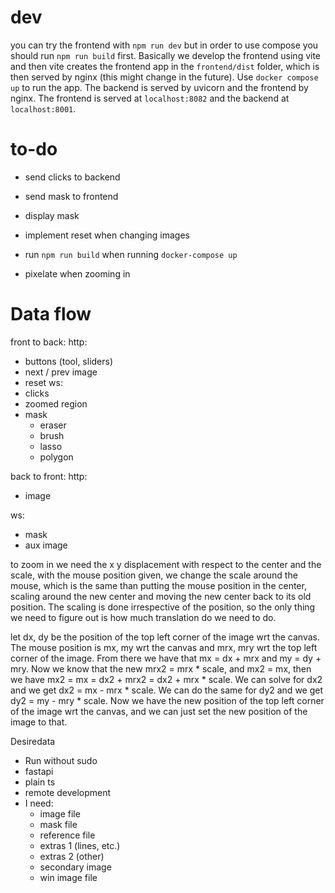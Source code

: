 # dev
you can try the frontend with `npm run dev` but in order to use compose you should run `npm run build` first. Basically we develop the frontend using vite and then vite creates the frontend app in the `frontend/dist` folder, which is then served by nginx (this might change in the future). 
Use `docker compose up` to run the app. The backend is served by uvicorn and the frontend by nginx. The frontend is served at `localhost:8082` and the backend at `localhost:8001`. 

# to-do
- send clicks to backend
- send mask to frontend
- display mask
- implement reset when changing images
- run `npm run build` when running `docker-compose up`


- pixelate when zooming in

# Data flow
front to back:
  http:
  - buttons (tool, sliders)
  - next / prev image
  - reset
  ws:
  - clicks
  - zoomed region
  - mask
    - eraser
    - brush
    - lasso
    - polygon

back to front:
  http:
  - image

  ws:
  - mask
  - aux image




to zoom in we need the x y displacement with respect to the center and the scale, with the mouse position given, we change the scale around the mouse, which is the same than putting the mouse position in the center, scaling around the new center and moving the new center back to its old position. The scaling is done irrespective of the position, so the only thing we need to figure out is how much translation do we need to do.

let dx, dy be the position of the top left corner of the image wrt the canvas. The mouse position is mx, my wrt the canvas and mrx, mry wrt the top left corner of the image. From there we have that mx = dx + mrx and my = dy + mry. Now we know that the new mrx2 = mrx * scale, and mx2 = mx, then we have mx2 = mx = dx2 + mrx2 = dx2 + mrx * scale. We can solve for dx2 and we get dx2 = mx - mrx * scale. We can do the same for dy2 and we get dy2 = my - mry * scale. Now we have the new position of the top left corner of the image wrt the canvas, and we can just set the new position of the image to that.

Desiredata
- Run without sudo
- fastapi
- plain ts
- remote development
- I need:
  - image file
  - mask file
  - reference file
  - extras 1 (lines, etc.)
  - extras 2 (other)
  - secondary image
  - win image file


